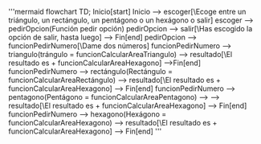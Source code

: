 '''mermaid
flowchart TD;
    Inicio[start]
    Inicio --> escoger[\Ecoge entre un triángulo, un rectángulo, un pentágono o un hexágono o salir\]
    escoger --> pedirOpcion(Función pedir opción)
    pedirOpcion --> salir[\Has escogido la opción de salir, hasta luego\] --> Fin[end]
    pedirOpcion --> funcionPedirNumero[\Dame dos números\]
    funcionPedirNumero --> triangulo(trángulo = funcionCalcularAreaTriangulo) --> resultado[\El resultado es + funcionCalcularAreaHexagono\] -->Fin[end]
    funcionPedirNumero --> rectángulo(Rectángulo = funcionCalcularAreaRectángulo) --> resultado[\El resultado es + funcionCalcularAreaHexagono\] --> Fin[end]
    funcionPedirNumero --> pentagono(Pentágono = funcionCalcularAreaPentagono) --> --> resultado[\El resultado es + funcionCalcularAreaHexagono\] --> Fin[end]
    funcionPedirNumero --> hexagono(Hexágono = funcionCalcularAreaHexagono) --> resultado[\El resultado es + funcionCalcularAreaHexagono\] --> Fin[end]
'''
